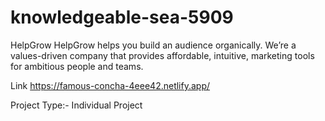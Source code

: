 # knowledgeable-sea-5909

HelpGrow
HelpGrow helps you build an audience organically. We’re a values-driven company that provides affordable, intuitive, marketing tools for ambitious people and teams.

Link
https://famous-concha-4eee42.netlify.app/

Project Type:- Individual Project

